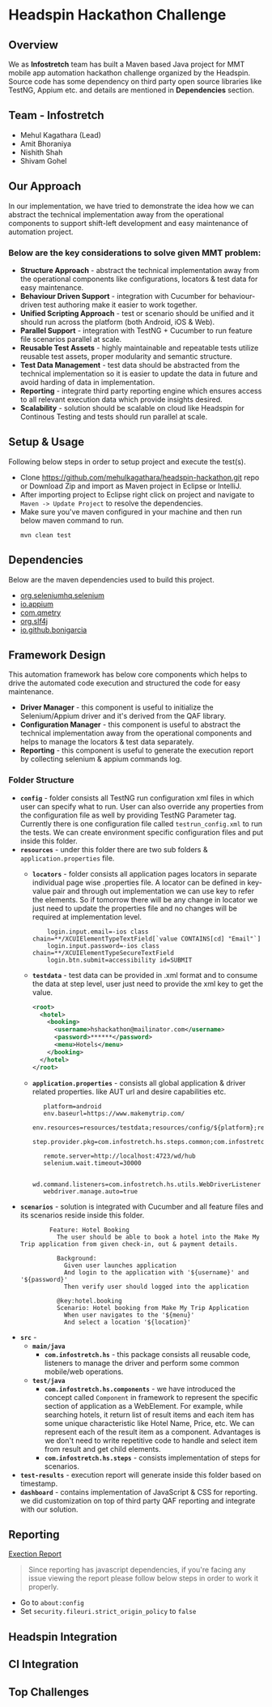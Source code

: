 # Headspin Hackathon Challenge

## Overview
We as **Infostretch** team has built a Maven based Java project for MMT mobile app automation hackathon challenge organized by the Headspin. Source code has some dependency on third party open source libraries like TestNG, Appium etc. and details are mentioned in **Dependencies** section.

## Team - Infostretch
* Mehul Kagathara (Lead)
* Amit Bhoraniya
* Nishith Shah
* Shivam Gohel

## Our Approach
In our implementation, we have tried to demonstrate the idea how we can abstract the technical implementation away from the operational components to support shift-left development and easy maintenance of automation project.
### Below are the key considerations to solve given MMT problem:
* **Structure Approach** - abstract the technical implementation away from the operational components like configurations, locators & test data for easy maintenance.
* **Behaviour Driven Support** - integration with Cucumber for behaviour-driven test authoring make it easier to work together.
* **Unified Scripting Approach** - test or scenario should be unified and it should run across the platform (both Android, iOS & Web).
* **Parallel Support** - integration with TestNG + Cucumber to run feature file scenarios parallel at scale.
* **Reusable Test Assets** - highly maintainable and repeatable tests utilize reusable test assets, proper modularity and semantic structure.
* **Test Data Management** - test data should be abstracted from the technical implementation so it is easier to update the data in future and avoid harding of data in implementation.
* **Reporting** - integrate third party reporting engine which ensures access to all relevant execution data which provide insights desired.
* **Scalability** - solution should be scalable on cloud like Headspin for Continous Testing and tests should run parallel at scale.
## Setup & Usage
Following below steps in order to setup project and execute the test(s).
* Clone https://github.com/mehulkagathara/headspin-hackathon.git repo or Download Zip and import as Maven project in Eclipse or IntelliJ.
* After importing project to Eclipse right click on project and navigate to `Maven -> Update Project` to resolve the dependencies.
* Make sure you've maven configured in your machine and then run below maven command to run.
    ```shell
    mvn clean test
    ```
## Dependencies
Below are the maven dependencies used to build this project.
* [org.seleniumhq.selenium](https://mvnrepository.com/artifact/org.seleniumhq.selenium)
* [io.appium](https://mvnrepository.com/artifact/io.appium/java-client)
* [com.qmetry](https://mvnrepository.com/artifact/com.qmetry)
* [org.slf4j](https://mvnrepository.com/artifact/org.slf4j)
* [io.github.bonigarcia](https://mvnrepository.com/artifact/io.github.bonigarcia/webdrivermanager)

## Framework Design
This automation framework has below core components which helps to drive the automated code execution and structured the code for easy maintenance.
* **Driver Manager** - this component is useful to initialize the Selenium/Appium driver and it's derived from the QAF library.
* **Configuration Manager** - this component is useful to abstract the technical implementation away from the operational components and helps to manage the locators & test data separately.
* **Reporting** - this component is useful to generate the execution report by collecting selenium & appium commands log.
### Folder Structure
* **`config`** - folder consists all TestNG run configuration xml files in which user can specify what to run. User can also override any properties from the configuration file as well by providing TestNG Parameter tag. Currently there is one configuration file called `testrun_config.xml` to run the tests. We can create environment specific configuration files and put inside this folder.
* **`resources`** - under this folder there are two sub folders & `application.properties` file.
    * **`locators`** - folder consists all application pages locators in separate individual page wise .properties file. A locator can be defined in key-value pair and through out implementation we can use key to refer the elements. So if tomorrow there will be any change in locator we just need to update the properties file and no changes will be required at implementation level. 
    
        ```properties
            login.input.email=-ios class chain=**/XCUIElementTypeTextField[`value CONTAINS[cd] "Email"`]
            login.input.password=-ios class chain=**/XCUIElementTypeSecureTextField
            login.btn.submit=accessibility id=SUBMIT
        ```
    * **`testdata`** - test data can be provided in .xml format and to consume the data at step level, user just need to provide the xml key to get the value.
   
        ```xml
        <root>
          <hotel>
            <booking>
              <username>hshackathon@mailinator.com</username>
              <password>******</password>
              <menu>Hotels</menu>
            </booking>
          </hotel>
        </root>
        ``` 
    * **`application.properties`** - consists all global application & driver related properties. like AUT url and desire capabilities etc.
    
        ```properties
           platform=android
           env.baseurl=https://www.makemytrip.com/
           env.resources=resources/testdata;resources/config/${platform};resources/locators/${platform}   
           step.provider.pkg=com.infostretch.hs.steps.common;com.infostretch.hs.steps.${platform}
           
           remote.server=http://localhost:4723/wd/hub
           selenium.wait.timeout=30000
           
           wd.command.listeners=com.infostretch.hs.utils.WebDriverListener
           webdriver.manage.auto=true
        ```
* **`scenarios`** - solution is integrated with Cucumber and all feature files and its scenarios reside inside this folder.
     ```gherkin
             Feature: Hotel Booking
               The user should be able to book a hotel into the Make My Trip application from given check-in, out & payment details.
             
               Background:
                 Given user launches application
                 And login to the application with '${username}' and '${password}'
                 Then verify user should logged into the application
             
               @key:hotel.booking
               Scenario: Hotel booking from Make My Trip Application
                 When user navigates to the '${menu}'
                 And select a location '${location}'
     ```  
* **`src`** -
    * **`main/java`**
        * **`com.infostretch.hs`** - this package consists all reusable code, listeners to manage the driver and perform some common mobile/web operations. 
    * **`test/java`**
        * **`com.infostretch.hs.components`** - we have introduced the concept called `Component` in framework to represent the specific section of application as a WebElement. For example, while searching hotels, it return list of result items and each item has some unique characteristic like Hotel Name, Price, etc. We can represent each of the result item as a component. Advantages is we don't need to write repetitive code to handle and select item from result and get child elements.
        * **`com.infostretch.hs.steps`** - consists implementation of steps for scenarios.
* **`test-results`** - execution report will generate inside this folder based on timestamp.
* **`dashboard`** - contains implementation of JavaScript & CSS for reporting. we did customization on top of third party QAF reporting and integrate with our solution.
## Reporting
[Exection Report](https://mehulkagathara.github.io/headspin-hackathon/dashboard.htm)
>Since reporting has javascript dependencies, if you're facing any issue viewing the report please follow below steps in order to work it properly.
* Go to `about:config`
* Set `security.fileuri.strict_origin_policy` to `false`

## Headspin Integration
## CI Integration
## Top Challenges


